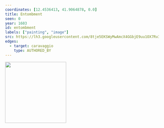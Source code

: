 ```yaml
---
coordinates: [12.4536413, 41.9064878, 0.0]
title: Entombment
seen: 0
year: 1603
id: entombment
labels: ["painting", "image"]
src: https://lh3.googleusercontent.com/8tje5EKSWyMwAmcX4GGbjE9uu1OX7Rv33NcGMbQPpgL82hgkfA9O70K3Vam26Jd6RivOaA0F62LaHEdJDN6kLor5vX-XmlvVXwkUu1I2--vLy5CnO1BqSkUvytmukRyTNQ
edges:
  - target: caravaggio
    type: AUTHORED_BY
---
```


<img src="https://lh3.googleusercontent.com/8tje5EKSWyMwAmcX4GGbjE9uu1OX7Rv33NcGMbQPpgL82hgkfA9O70K3Vam26Jd6RivOaA0F62LaHEdJDN6kLor5vX-XmlvVXwkUu1I2--vLy5CnO1BqSkUvytmukRyTNQ" height="200" width="auto" />